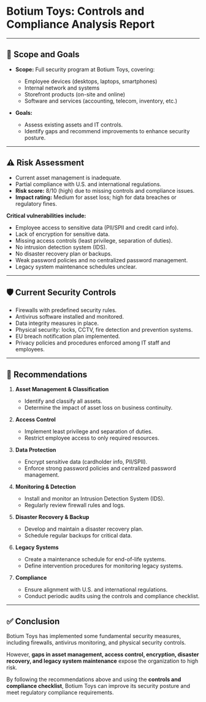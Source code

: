 # Botium Toys: Controls and Compliance Analysis Report

---

## 🔎 Scope and Goals
- **Scope:** Full security program at Botium Toys, covering:
  - Employee devices (desktops, laptops, smartphones)  
  - Internal network and systems  
  - Storefront products (on-site and online)  
  - Software and services (accounting, telecom, inventory, etc.)  

- **Goals:**  
  - Assess existing assets and IT controls.  
  - Identify gaps and recommend improvements to enhance security posture.  

---

## ⚠️ Risk Assessment
- Current asset management is inadequate.  
- Partial compliance with U.S. and international regulations.  
- **Risk score:** 8/10 (high) due to missing controls and compliance issues.  
- **Impact rating:** Medium for asset loss; high for data breaches or regulatory fines.  

**Critical vulnerabilities include:**  
- Employee access to sensitive data (PII/SPII and credit card info).  
- Lack of encryption for sensitive data.  
- Missing access controls (least privilege, separation of duties).  
- No intrusion detection system (IDS).  
- No disaster recovery plan or backups.  
- Weak password policies and no centralized password management.  
- Legacy system maintenance schedules unclear.  

---

## 🛡️ Current Security Controls
- Firewalls with predefined security rules.  
- Antivirus software installed and monitored.  
- Data integrity measures in place.  
- Physical security: locks, CCTV, fire detection and prevention systems.  
- EU breach notification plan implemented.  
- Privacy policies and procedures enforced among IT staff and employees.  

---

## 🔧 Recommendations
1. **Asset Management & Classification**
   - Identify and classify all assets.  
   - Determine the impact of asset loss on business continuity.  

2. **Access Control**
   - Implement least privilege and separation of duties.  
   - Restrict employee access to only required resources.  

3. **Data Protection**
   - Encrypt sensitive data (cardholder info, PII/SPII).  
   - Enforce strong password policies and centralized password management.  

4. **Monitoring & Detection**
   - Install and monitor an Intrusion Detection System (IDS).  
   - Regularly review firewall rules and logs.  

5. **Disaster Recovery & Backup**
   - Develop and maintain a disaster recovery plan.  
   - Schedule regular backups for critical data.  

6. **Legacy Systems**
   - Create a maintenance schedule for end-of-life systems.  
   - Define intervention procedures for monitoring legacy systems.  

7. **Compliance**
   - Ensure alignment with U.S. and international regulations.  
   - Conduct periodic audits using the controls and compliance checklist.  

---

## ✅ Conclusion
Botium Toys has implemented some fundamental security measures, including firewalls, antivirus monitoring, and physical security controls.  

However, **gaps in asset management, access control, encryption, disaster recovery, and legacy system maintenance** expose the organization to high risk.  

By following the recommendations above and using the **controls and compliance checklist**, Botium Toys can improve its security posture and meet regulatory compliance requirements.
